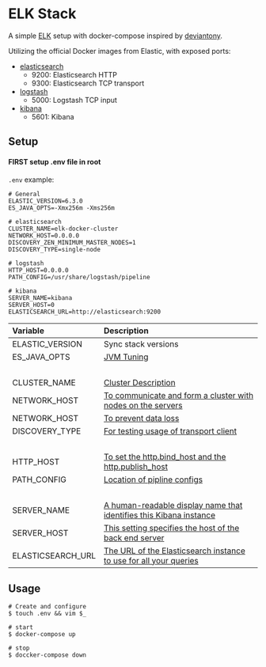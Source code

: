 # ELK Stack

A simple [ELK](https://www.elastic.co/elk-stack) setup with docker-compose inspired by [deviantony](https://github.com/deviantony/docker-elk).

Utilizing the official Docker images from Elastic, with exposed ports:

* [elasticsearch](https://github.com/elastic/elasticsearch-docker)
  * 9200: Elasticsearch HTTP
  * 9300: Elasticsearch TCP transport
* [logstash](https://github.com/elastic/logstash-docker)
  * 5000: Logstash TCP input
* [kibana](https://github.com/elastic/kibana-docker)
  * 5601: Kibana

## Setup

#### FIRST setup .env file in root

`.env` example:

```shell
# General
ELASTIC_VERSION=6.3.0
ES_JAVA_OPTS=-Xmx256m -Xms256m

# elasticsearch
CLUSTER_NAME=elk-docker-cluster
NETWORK_HOST=0.0.0.0
DISCOVERY_ZEN_MINIMUM_MASTER_NODES=1
DISCOVERY_TYPE=single-node

# logstash
HTTP_HOST=0.0.0.0
PATH_CONFIG=/usr/share/logstash/pipeline

# kibana
SERVER_NAME=kibana
SERVER_HOST=0
ELASTICSEARCH_URL=http://elasticsearch:9200
```

| Variable          | Description                                                                                                                                      |
| :---------------- | :----------------------------------------------------------------------------------------------------------------------------------------------- |
| ELASTIC_VERSION   | Sync stack versions                                                                                                                              |
| ES_JAVA_OPTS      | [JVM Tuning](https://github.com/deviantony/docker-elk#jvm-tuning)                                                                                |
| <br>              | <br>                                                                                                                                             |
| CLUSTER_NAME      | [Cluster Description](https://www.elastic.co/guide/en/elasticsearch/reference/current/cluster.name.html)                                         |
| NETWORK_HOST      | [To communicate and form a cluster with nodes on the servers](https://www.elastic.co/guide/en/elasticsearch/reference/current/network.host.html) |
| NETWORK_HOST      | [To prevent data loss](https://www.elastic.co/guide/en/elasticsearch/reference/6.3/discovery-settings.html#minimum_master_nodes)                 |
| DISCOVERY_TYPE    | [For testing usage of transport client](https://www.elastic.co/guide/en/elasticsearch/reference/6.3/bootstrap-checks.html#single-node-discovery) |
| <br>              | <br>                                                                                                                                             |
| HTTP_HOST         | [To set the http.bind_host and the http.publish_host](https://www.elastic.co/guide/en/elasticsearch/reference/6.3/modules-http.html)             |
| PATH_CONFIG       | [Location of pipline configs](https://www.elastic.co/blog/logstash-multiple-pipelines)                                                           |
| <br>              | <br>                                                                                                                                             |
| SERVER_NAME       | [A human-readable display name that identifies this Kibana instance](https://www.elastic.co/guide/en/kibana/current/settings.html)               |
| SERVER_HOST       | [This setting specifies the host of the back end server](https://www.elastic.co/guide/en/kibana/current/settings.html)                           |
| ELASTICSEARCH_URL | [The URL of the Elasticsearch instance to use for all your queries](https://www.elastic.co/guide/en/kibana/current/settings.html)                |

## Usage

```console
# Create and configure
$ touch .env && vim $_

# start
$ docker-compose up

# stop
$ doccker-compose down
```
